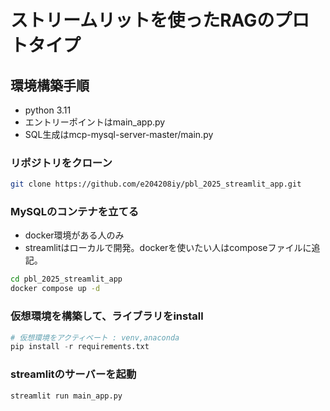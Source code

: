 # ストリームリットを使ったRAGのプロトタイプ

## 環境構築手順
- python 3.11
- エントリーポイントはmain_app.py
- SQL生成はmcp-mysql-server-master/main.py

### リポジトリをクローン
```bash
git clone https://github.com/e204208iy/pbl_2025_streamlit_app.git
```

### MySQLのコンテナを立てる
- docker環境がある人のみ
- streamlitはローカルで開発。dockerを使いたい人はcomposeファイルに追記。
```bash
cd pbl_2025_streamlit_app
docker compose up -d
```

### 仮想環境を構築して、ライブラリをinstall
```python
# 仮想環境をアクティベート : venv,anaconda
pip install -r requirements.txt
```

### streamlitのサーバーを起動
```python
streamlit run main_app.py
```